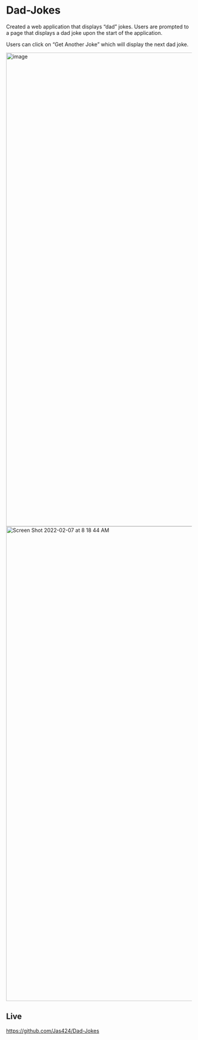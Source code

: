 # Dad-Jokes

Created a web application that displays “dad” jokes. Users are prompted to a page that displays a dad joke upon the start of the application. 

Users can click on “Get Another Joke” which will display the next dad joke. 

<img width="1284" alt="image" src="https://user-images.githubusercontent.com/88213779/152795509-21cd5acc-df1f-41f2-8098-62afeba0073d.png">

<img width="1287" alt="Screen Shot 2022-02-07 at 8 18 44 AM" src="https://user-images.githubusercontent.com/88213779/152795578-a03fad7f-354f-46ae-8fd0-35c80325e03b.png">


## Live

https://github.com/Jas424/Dad-Jokes
